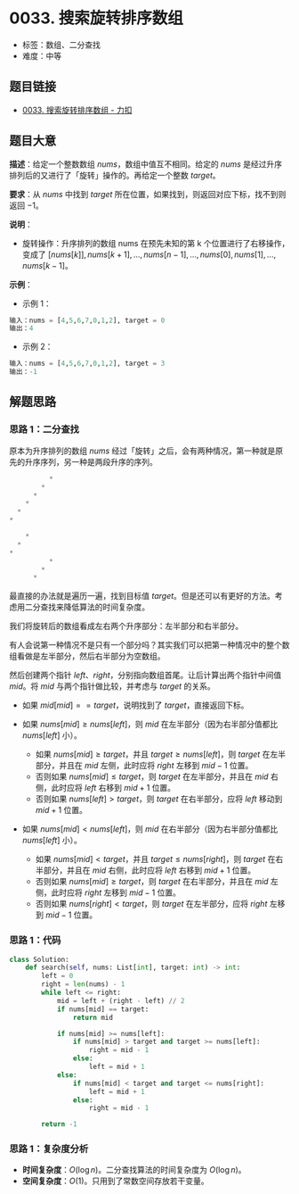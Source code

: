 # 0033. 搜索旋转排序数组

- 标签：数组、二分查找
- 难度：中等

## 题目链接

- [0033. 搜索旋转排序数组 - 力扣](https://leetcode.cn/problems/search-in-rotated-sorted-array/)

## 题目大意

**描述**：给定一个整数数组 $nums$，数组中值互不相同。给定的 $nums$ 是经过升序排列后的又进行了「旋转」操作的。再给定一个整数 $target$。

**要求**：从 $nums$ 中找到 $target$ 所在位置，如果找到，则返回对应下标，找不到则返回 $-1$。

**说明**：

- 旋转操作：升序排列的数组 nums 在预先未知的第 k 个位置进行了右移操作，变成了 $[nums[k]], nums[k+1], ... , nums[n-1], ... , nums[0], nums[1], ... , nums[k-1]$。

**示例**：

- 示例 1：

```python
输入：nums = [4,5,6,7,0,1,2], target = 0
输出：4
```

- 示例 2：

```python
输入：nums = [4,5,6,7,0,1,2], target = 3
输出：-1
```

## 解题思路

### 思路 1：二分查找

原本为升序排列的数组 $nums$ 经过「旋转」之后，会有两种情况，第一种就是原先的升序序列，另一种是两段升序的序列。

```python
          *
        *
      *
    *
  *
*
```

```python
    *
  *
*
          *
        *
      *
```

最直接的办法就是遍历一遍，找到目标值 $target$。但是还可以有更好的方法。考虑用二分查找来降低算法的时间复杂度。

我们将旋转后的数组看成左右两个升序部分：左半部分和右半部分。

有人会说第一种情况不是只有一个部分吗？其实我们可以把第一种情况中的整个数组看做是左半部分，然后右半部分为空数组。

然后创建两个指针 $left$、$right$，分别指向数组首尾。让后计算出两个指针中间值 $mid$。将 $mid$ 与两个指针做比较，并考虑与 $target$ 的关系。

- 如果 $mid[mid] == target$，说明找到了 $target$，直接返回下标。
- 如果 $nums[mid] \ge nums[left]$，则 $mid$ 在左半部分（因为右半部分值都比 $nums[left]$ 小）。
  - 如果 $nums[mid] \ge target$，并且 $target \ge nums[left]$，则 $target$ 在左半部分，并且在 $mid$ 左侧，此时应将 $right$ 左移到 $mid - 1$ 位置。
  - 否则如果 $nums[mid] \le target$，则 $target$ 在左半部分，并且在 $mid$ 右侧，此时应将 $left$ 右移到 $mid + 1$ 位置。
  - 否则如果 $nums[left] > target$，则 $target$ 在右半部分，应将 $left$ 移动到 $mid + 1$ 位置。

- 如果 $nums[mid] < nums[left]$，则 $mid$ 在右半部分（因为右半部分值都比 $nums[left]$ 小）。
  - 如果 $nums[mid] < target$，并且 $target \le nums[right]$，则 $target$ 在右半部分，并且在 $mid$ 右侧，此时应将 $left$ 右移到 $mid + 1$ 位置。
  - 否则如果 $nums[mid] \ge target$，则 $target$ 在右半部分，并且在 $mid$ 左侧，此时应将 $right$ 左移到 $mid - 1$ 位置。
  - 否则如果 $nums[right] < target$，则 $target$ 在左半部分，应将 $right$ 左移到 $mid - 1$ 位置。

### 思路 1：代码

```python
class Solution:
    def search(self, nums: List[int], target: int) -> int:
        left = 0
        right = len(nums) - 1
        while left <= right:
            mid = left + (right - left) // 2
            if nums[mid] == target:
                return mid

            if nums[mid] >= nums[left]:
                if nums[mid] > target and target >= nums[left]:
                    right = mid - 1
                else:
                    left = mid + 1
            else:
                if nums[mid] < target and target <= nums[right]:
                    left = mid + 1
                else:
                    right = mid - 1

        return -1
```

### 思路 1：复杂度分析

- **时间复杂度**：$O(\log n)$。二分查找算法的时间复杂度为 $O(\log n)$。
- **空间复杂度**：$O(1)$。只用到了常数空间存放若干变量。

